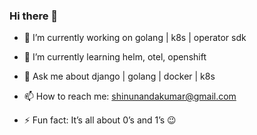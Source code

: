### Hi there 👋



- 🔭 I’m currently working on golang | k8s | operator sdk

- 🌱 I’m currently learning helm, otel, openshift

- 💬 Ask me about django | golang | docker | k8s

- 📫 How to reach me: shinunandakumar@gmail.com 

- ⚡ Fun fact: It’s all about 0’s and 1’s 😉

